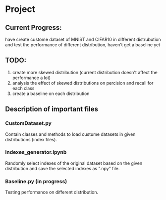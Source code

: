 # Project
## Current Progress: 
have create custome dataset of MNIST and CIFAR10 in different distrubution and test the performance of different distribution, haven't get a baseline yet

## TODO:
1. create more skewed distribution (current distribution doesn't affect the performance a lot)
2. analysis the effect of skewed distributions on percision and recall for each class
3. create a baseline on each distribution

## Description of important files

### CustomDataset.py
Contain classes and methods to load custume datasets in given distributions (index files).

### Indexes_generator.ipynb
Randomly select indexes of the original dataset based on the given distribution and save the selected indexes as ".npy" file.

### Baseline.py (in progress)
Testing performance on different distribution.
